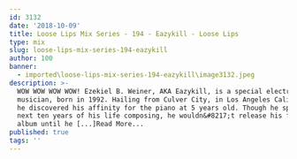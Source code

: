 ```yaml
---
id: 3132
date: '2018-10-09'
title: Loose Lips Mix Series - 194 - Eazykill - Loose Lips
type: mix
slug: loose-lips-mix-series-194-eazykill
author: 100
banner:
  - imported\loose-lips-mix-series-194-eazykill\image3132.jpeg
description: >-
  WOW WOW WOW WOW! Ezekiel B. Weiner, AKA Eazykill, is a special electronic
  musician, born in 1992. Hailing from Culver City, in Los Angeles California,
  he discovered his affinity for the piano at 5 years old. Though he spent the
  next ten years of his life composing, he wouldn&#8217;t release his first
  album until he [...]Read More...
published: true
tags: ''
---
```

